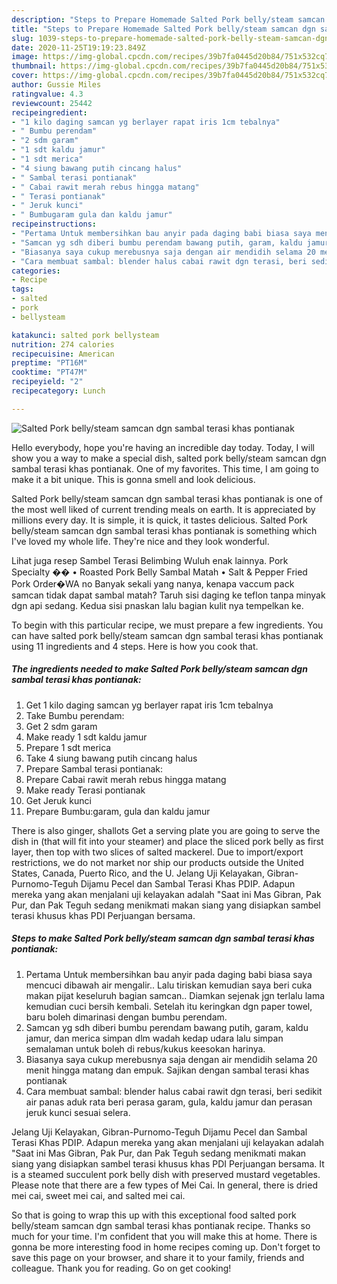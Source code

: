 ```yaml
---
description: "Steps to Prepare Homemade Salted Pork belly/steam samcan dgn sambal terasi khas pontianak"
title: "Steps to Prepare Homemade Salted Pork belly/steam samcan dgn sambal terasi khas pontianak"
slug: 1039-steps-to-prepare-homemade-salted-pork-belly-steam-samcan-dgn-sambal-terasi-khas-pontianak
date: 2020-11-25T19:19:23.849Z
image: https://img-global.cpcdn.com/recipes/39b7fa0445d20b84/751x532cq70/salted-pork-bellysteam-samcan-dgn-sambal-terasi-khas-pontianak-foto-resep-utama.jpg
thumbnail: https://img-global.cpcdn.com/recipes/39b7fa0445d20b84/751x532cq70/salted-pork-bellysteam-samcan-dgn-sambal-terasi-khas-pontianak-foto-resep-utama.jpg
cover: https://img-global.cpcdn.com/recipes/39b7fa0445d20b84/751x532cq70/salted-pork-bellysteam-samcan-dgn-sambal-terasi-khas-pontianak-foto-resep-utama.jpg
author: Gussie Miles
ratingvalue: 4.3
reviewcount: 25442
recipeingredient:
- "1 kilo daging samcan yg berlayer rapat iris 1cm tebalnya"
- " Bumbu perendam"
- "2 sdm garam"
- "1 sdt kaldu jamur"
- "1 sdt merica"
- "4 siung bawang putih cincang halus"
- " Sambal terasi pontianak"
- " Cabai rawit merah rebus hingga matang"
- " Terasi pontianak"
- " Jeruk kunci"
- " Bumbugaram gula dan kaldu jamur"
recipeinstructions:
- "Pertama Untuk membersihkan bau anyir pada daging babi biasa saya mencuci dibawah air mengalir.. Lalu tiriskan kemudian saya beri cuka makan pijat keseluruh bagian samcan.. Diamkan sejenak jgn terlalu lama kemudian cuci bersih kembali. Setelah itu keringkan dgn paper towel, baru boleh dimarinasi dengan bumbu perendam."
- "Samcan yg sdh diberi bumbu perendam bawang putih, garam, kaldu jamur, dan merica simpan dlm wadah kedap udara lalu simpan semalaman untuk boleh di rebus/kukus keesokan harinya."
- "Biasanya saya cukup merebusnya saja dengan air mendidih selama 20 menit hingga matang dan empuk. Sajikan dengan sambal terasi khas pontianak"
- "Cara membuat sambal: blender halus cabai rawit dgn terasi, beri sedikit air panas aduk rata beri perasa garam, gula, kaldu jamur dan perasan jeruk kunci sesuai selera."
categories:
- Recipe
tags:
- salted
- pork
- bellysteam

katakunci: salted pork bellysteam 
nutrition: 274 calories
recipecuisine: American
preptime: "PT16M"
cooktime: "PT47M"
recipeyield: "2"
recipecategory: Lunch

---
```



![Salted Pork belly/steam samcan dgn sambal terasi khas pontianak](https://img-global.cpcdn.com/recipes/39b7fa0445d20b84/751x532cq70/salted-pork-bellysteam-samcan-dgn-sambal-terasi-khas-pontianak-foto-resep-utama.jpg)

Hello everybody, hope you're having an incredible day today. Today, I will show you a way to make a special dish, salted pork belly/steam samcan dgn sambal terasi khas pontianak. One of my favorites. This time, I am going to make it a bit unique. This is gonna smell and look delicious.

Salted Pork belly/steam samcan dgn sambal terasi khas pontianak is one of the most well liked of current trending meals on earth. It is appreciated by millions every day. It is simple, it is quick, it tastes delicious. Salted Pork belly/steam samcan dgn sambal terasi khas pontianak is something which I've loved my whole life. They're nice and they look wonderful.

Lihat juga resep Sambel Terasi Belimbing Wuluh enak lainnya. Pork Specialty �� • Roasted Pork Belly Sambal Matah • Salt &amp; Pepper Fried Pork Order�WA no Banyak sekali yang nanya, kenapa vaccum pack samcan tidak dapat sambal matah? Taruh sisi daging ke teflon tanpa minyak dgn api sedang. Kedua sisi pnaskan lalu bagian kulit nya tempelkan ke.


To begin with this particular recipe, we must prepare a few ingredients. You can have salted pork belly/steam samcan dgn sambal terasi khas pontianak using 11 ingredients and 4 steps. Here is how you cook that.

<!--inarticleads1-->

##### The ingredients needed to make Salted Pork belly/steam samcan dgn sambal terasi khas pontianak:

1. Get 1 kilo daging samcan yg berlayer rapat iris 1cm tebalnya
1. Take  Bumbu perendam:
1. Get 2 sdm garam
1. Make ready 1 sdt kaldu jamur
1. Prepare 1 sdt merica
1. Take 4 siung bawang putih cincang halus
1. Prepare  Sambal terasi pontianak:
1. Prepare  Cabai rawit merah rebus hingga matang
1. Make ready  Terasi pontianak
1. Get  Jeruk kunci
1. Prepare  Bumbu:garam, gula dan kaldu jamur


There is also ginger, shallots Get a serving plate you are going to serve the dish in (that will fit into your steamer) and place the sliced pork belly as first layer, then top with two slices of salted mackerel. Due to import/export restrictions, we do not market nor ship our products outside the United States, Canada, Puerto Rico, and the U. Jelang Uji Kelayakan, Gibran-Purnomo-Teguh Dijamu Pecel dan Sambal Terasi Khas PDIP. Adapun mereka yang akan menjalani uji kelayakan adalah &#34;Saat ini Mas Gibran, Pak Pur, dan Pak Teguh sedang menikmati makan siang yang disiapkan sambel terasi khusus khas PDI Perjuangan bersama. 

<!--inarticleads2-->

##### Steps to make Salted Pork belly/steam samcan dgn sambal terasi khas pontianak:

1. Pertama Untuk membersihkan bau anyir pada daging babi biasa saya mencuci dibawah air mengalir.. Lalu tiriskan kemudian saya beri cuka makan pijat keseluruh bagian samcan.. Diamkan sejenak jgn terlalu lama kemudian cuci bersih kembali. Setelah itu keringkan dgn paper towel, baru boleh dimarinasi dengan bumbu perendam.
1. Samcan yg sdh diberi bumbu perendam bawang putih, garam, kaldu jamur, dan merica simpan dlm wadah kedap udara lalu simpan semalaman untuk boleh di rebus/kukus keesokan harinya.
1. Biasanya saya cukup merebusnya saja dengan air mendidih selama 20 menit hingga matang dan empuk. Sajikan dengan sambal terasi khas pontianak
1. Cara membuat sambal: blender halus cabai rawit dgn terasi, beri sedikit air panas aduk rata beri perasa garam, gula, kaldu jamur dan perasan jeruk kunci sesuai selera.


Jelang Uji Kelayakan, Gibran-Purnomo-Teguh Dijamu Pecel dan Sambal Terasi Khas PDIP. Adapun mereka yang akan menjalani uji kelayakan adalah &#34;Saat ini Mas Gibran, Pak Pur, dan Pak Teguh sedang menikmati makan siang yang disiapkan sambel terasi khusus khas PDI Perjuangan bersama. It is a steamed succulent pork belly dish with preserved mustard vegetables. Please note that there are a few types of Mei Cai. In general, there is dried mei cai, sweet mei cai, and salted mei cai. 

So that is going to wrap this up with this exceptional food salted pork belly/steam samcan dgn sambal terasi khas pontianak recipe. Thanks so much for your time. I'm confident that you will make this at home. There is gonna be more interesting food in home recipes coming up. Don't forget to save this page on your browser, and share it to your family, friends and colleague. Thank you for reading. Go on get cooking!
